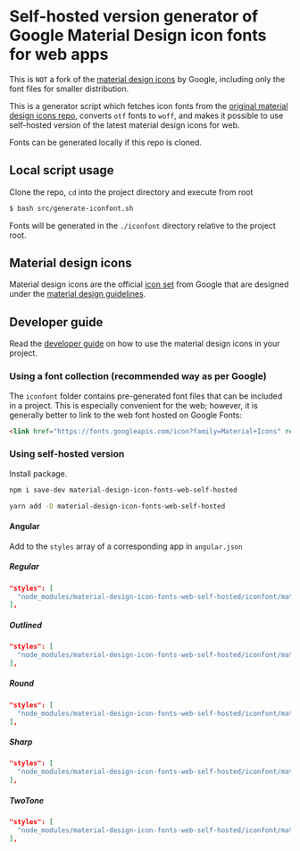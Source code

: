 # Self-hosted version generator of Google Material Design icon fonts for web apps

This is `NOT` a fork of the [material design icons](https://github.com/google/material-design-icons) by Google, including only the font files for smaller distribution.

This is a generator script which fetches icon fonts from the [original material design icons repo](https://github.com/google/material-design-icons), converts `otf` fonts to `woff`, and makes it possible to use self-hosted version of the latest material design icons for web.

Fonts can be generated locally if this repo is cloned.

## Local script usage

Clone the repo, `cd` into the project directory and execute from root

```bash
$ bash src/generate-iconfont.sh
```

Fonts will be generated in the `./iconfont` directory relative to the project root.

## Material design icons

Material design icons are the official [icon set](http://www.google.com/design/spec/style/icons.html#icons-system-icons) from Google that are designed under the [material design guidelines](http://www.google.com/design/spec).

## Developer guide

Read the [developer guide](http://google.github.io/material-design-icons/) on how to use the material design icons in your project.

### Using a font collection (recommended way as per Google)

The `iconfont` folder contains pre-generated font files that can be included in a project. This is especially convenient for the web; however, it is generally better to link to the web font hosted on Google Fonts:

```html
<link href="https://fonts.googleapis.com/icon?family=Material+Icons" rel="stylesheet">
```

### Using self-hosted version

Install package.

```bash
npm i save-dev material-design-icon-fonts-web-self-hosted
```

```bash
yarn add -D material-design-icon-fonts-web-self-hosted
```

#### Angular

Add to the `styles` array of a corresponding app in `angular.json`

##### Regular

```json
"styles": [
  "node_modules/material-design-icon-fonts-web-self-hosted/iconfont/material-icons.css"
],
```

##### Outlined

```json
"styles": [
  "node_modules/material-design-icon-fonts-web-self-hosted/iconfont/material-icons-outlined.css"
],
```

##### Round

```json
"styles": [
  "node_modules/material-design-icon-fonts-web-self-hosted/iconfont/material-icons-round.css"
],
```

##### Sharp

```json
"styles": [
  "node_modules/material-design-icon-fonts-web-self-hosted/iconfont/material-icons-sharp.css"
],
```

##### TwoTone

```json
"styles": [
  "node_modules/material-design-icon-fonts-web-self-hosted/iconfont/material-icons-twotone.css"
],
```
